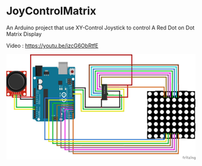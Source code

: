 # JoyControlMatrix
An Arduino project that use XY-Control Joystick to control A Red Dot on Dot Matrix Display

Video : https://youtu.be/izcG6ObRtfE

![ScreenShot](Diagram.png)
